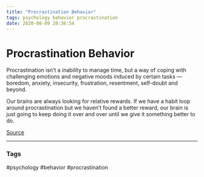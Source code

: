 ```yaml
---
title: "Procrastination Behavior"
tags: psychology behavior procrastination
date: 2020-08-09 20:36:54
---
```


# Procrastination Behavior

Procrastination isn’t a inability to manage time, but a way of coping with challenging emotions and negative moods induced by certain tasks — boredom, anxiety, insecurity, frustration, resentment, self-doubt and beyond.

Our brains are always looking for relative rewards. If we have a habit loop around procrastination but we haven’t found a better reward, our brain is just going to keep doing it over and over until we give it something better to do.

[Source](https://www.nytimes.com/2019/03/25/smarter-living/why-you-procrastinate-it-has-nothing-to-do-with-self-control.html)

---
### Tags
#psychology #behavior #procrastination

